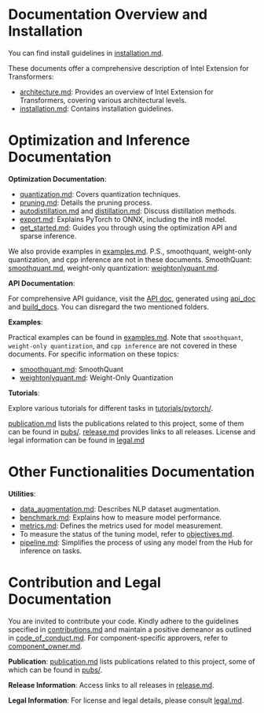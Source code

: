 # Documentation Overview and Installation


You can find install guidelines in [installation.md](installation.md).

These documents offer a comprehensive description of Intel Extension for Transformers:


- [architecture.md](architecture.md): Provides an overview of Intel Extension for Transformers, covering various architectural levels.
- [installation.md](installation.md): Contains installation guidelines.

# Optimization and Inference Documentation

**Optimization Documentation**:

- [quantization.md](quantization.md): Covers quantization techniques.
- [pruning.md](pruning.md): Details the pruning process.
- [autodistillation.md](autodistillation.md) and [distillation.md](distillation.md): Discuss distillation methods.
- [export.md](export.md): Explains PyTorch to ONNX, including the int8 model.
- [get_started.md](get_started.md): Guides you through using the optimization API and sparse inference.


We also provide examples in [examples.md](examples.md). P.S., smoothquant, weight-only quantization, and cpp inference are not in these documents. SmoothQuant: [smoothquant.md](smoothquant.md), weight-only quantization: [weightonlyquant.md](weightonlyquant.md).

**API Documentation**:


For comprehensive API guidance, visit the [API doc](https://intel.github.io/intel-extension-for-transformers/latest/docs/Welcome.html), generated using [api_doc](api_doc) and [build_docs](build_docs). You can disregard the two mentioned folders.

**Examples**:

Practical examples can be found in [examples.md](examples.md). Note that `smoothquant`, `weight-only quantization`, and `cpp inference` are not covered in these documents. For specific information on these topics:

- [smoothquant.md](smoothquant.md): SmoothQuant
- [weightonlyquant.md](weightonlyquant.md): Weight-Only Quantization

**Tutorials**:

Explore various tutorials for different tasks in [tutorials/pytorch/](tutorials/pytorch).


[publication.md](publication.md) lists the publications related to this project, some of them can be found in [pubs/](pubs/).
[release.md](release.md) provides links to all releases. License and legal information can be found in [legal.md](legal.md)

# Other Functionalities Documentation

**Utilities**:

- [data_augmentation.md](data_augmentation.md): Describes NLP dataset augmentation.
- [benchmark.md](benchmark.md): Explains how to measure model performance.
- [metrics.md](metrics.md): Defines the metrics used for model measurement.
- To measure the status of the tuning model, refer to [objectives.md](objectives.md).
- [pipeline.md](pipeline.md): Simplifies the process of using any model from the Hub for inference on tasks.

# Contribution and Legal Documentation

You are invited to contribute your code. Kindly adhere to the guidelines specified in [contributions.md](contributions.md) and maintain a positive demeanor as outlined in [code_of_conduct.md](code_of_conduct.md). For component-specific approvers, refer to [component_owner.md](component_owner.md).

**Publication**:
[publication.md](publication.md) lists publications related to this project, some of which can be found in [pubs/](pubs/).

**Release Information**:
Access links to all releases in [release.md](release.md).

**Legal Information**:
For license and legal details, please consult [legal.md](legal.md).
